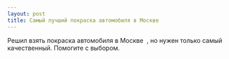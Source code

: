 ```yaml
---
layout: post 
title: Самый лучший покраска автомобиля в Москве ‌ ‌ 
--- 
```

Решил взять покраска автомобиля в Москве ‌ ‌, но нужен только самый качественный. Помогите с выбором.